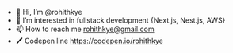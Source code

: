 - 👋 Hi, I’m @rohithkye
- 👀 I’m interested in fullstack development {Next.js, Nest.js, AWS}
- 📫 How to reach me rohithkye@gmail.com
- 🖊️ Codepen line https://codepen.io/rohithkye

<!---
rohithkye/rohithkye is a ✨ special ✨ repository because its `README.md` (this file) appears on your GitHub profile.
You can click the Preview link to take a look at your changes.
--->
